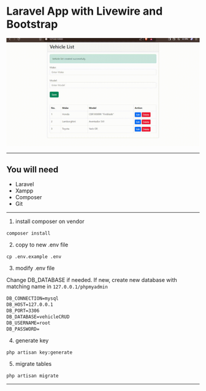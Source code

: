 # Laravel App with Livewire and Bootstrap

![preview](preview.gif)

---
## You will need

- Laravel
- Xampp
- Composer
- Git

---

1. install composer on vendor
```
composer install
```

2. copy to new .env file
```
cp .env.example .env
```

3. modify .env file

Change DB_DATABASE if needed.
If new, create new database with matching name in `127.0.0.1/phpmyadmin`
```
DB_CONNECTION=mysql
DB_HOST=127.0.0.1
DB_PORT=3306
DB_DATABASE=vehicleCRUD
DB_USERNAME=root
DB_PASSWORD=
```

4. generate key

```
php artisan key:generate
```

5. migrate tables
```
php artisan migrate
```
---
